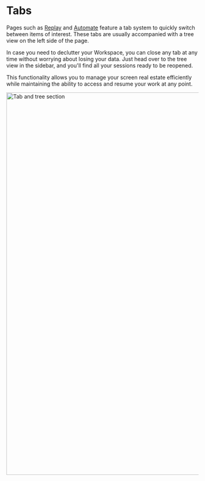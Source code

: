# Tabs

Pages such as [Replay](/features/testing/replay.md) and [Automate](/features/testing/automate.md) feature a tab system to quickly switch between items of interest. These tabs are usually accompanied with a tree view on the left side of the page.

In case you need to declutter your Workspace, you can close any tab at any time without worrying about losing your data.
Just head over to the tree view in the sidebar, and you'll find all your sessions ready to be reopened.

This functionality allows you to manage your screen real estate efficiently while maintaining the ability to access and resume your work at any point.

<img width="1000" alt="Tab and tree section" src="/_images/tabs.png" no-shadow center/>
